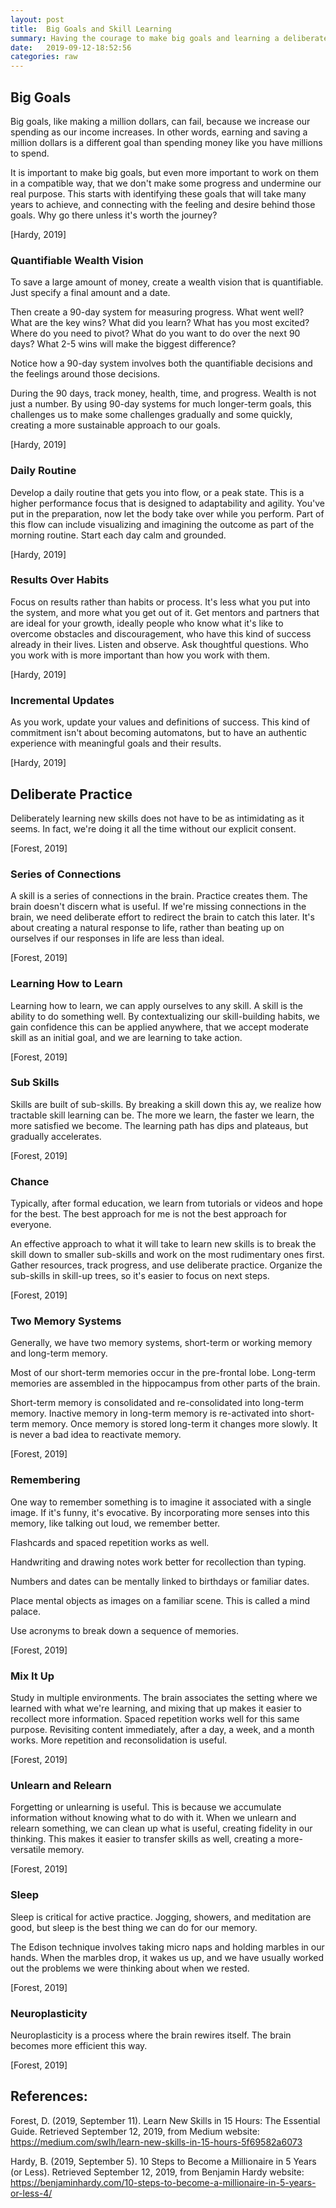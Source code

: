 ```yaml
---
layout: post
title:  Big Goals and Skill Learning
summary: Having the courage to make big goals and learning a deliberate practice to learn new skills.
date:   2019-09-12-18:52:56
categories: raw
---
```

## Big Goals

Big goals, like making a million dollars, can fail, because we increase our spending as our income increases. In other words, earning and saving a million dollars is a different goal than spending money like you have millions to spend.

It is important to make big goals, but even more important to work on them in a compatible way, that we don't make some progress and undermine our real purpose. This starts with identifying these goals that will take many years to achieve, and connecting with the feeling and desire behind those goals. Why go there unless it's worth the journey?

[Hardy, 2019]

### Quantifiable Wealth Vision

To save a large amount of money, create a wealth vision that is quantifiable. Just specify a final amount and a date.

Then create a 90-day system for measuring progress. What went well? What are the key wins? What did you learn? What has you most excited? Where do you need to pivot? What do you want to do over the next 90 days? What 2-5 wins will make the biggest difference?

Notice how a 90-day system involves both the quantifiable decisions and the feelings around those decisions. 

During the 90 days, track money, health, time, and progress. Wealth is not just a number. By using 90-day systems for much longer-term goals, this challenges us to make some challenges gradually and some quickly, creating a more sustainable approach to our goals.

[Hardy, 2019]

### Daily Routine

Develop a daily routine that gets you into flow, or a peak state. This is a higher performance focus that is designed to adaptability and agility. You've put in the preparation, now let the body take over while you perform. Part of this flow can include visualizing and imagining the outcome as part of the morning routine. Start each day calm and grounded.

[Hardy, 2019]

### Results Over Habits

Focus on results rather than habits or process. It's less what you put into the system, and more what you get out of it. Get mentors and partners that are ideal for your growth, ideally people who know what it's like to overcome obstacles and discouragement, who have this kind of success already in their lives. Listen and observe. Ask thoughtful questions. Who you work with is more important than how you work with them.

[Hardy, 2019]

### Incremental Updates

As you work, update your values and definitions of success. This kind of commitment isn't about becoming automatons, but to have an authentic experience with meaningful goals and their results.

[Hardy, 2019]

## Deliberate Practice

Deliberately learning new skills does not have to be as intimidating as it seems. In fact, we're doing it all the time without our explicit consent.

[Forest, 2019]

### Series of Connections

A skill is a series of connections in the brain. Practice creates them. The brain doesn't discern what is useful. If we're missing connections in the brain, we need deliberate effort to redirect the brain to catch this later. It's about creating a natural response to life, rather than beating up on ourselves if our responses in life are less than ideal.

[Forest, 2019]

### Learning How to Learn

Learning how to learn, we can apply ourselves to any skill. A skill is the ability to do something well. By contextualizing our skill-building habits, we gain confidence this can be applied anywhere, that we accept moderate skill as an initial goal, and we are learning to take action.

[Forest, 2019]

### Sub Skills

Skills are built of sub-skills. By breaking a skill down this ay, we realize how tractable skill learning can be. The more we learn, the faster we learn, the more satisfied we become. The learning path has dips and plateaus, but gradually accelerates.

[Forest, 2019]

### Chance

Typically, after formal education, we learn from tutorials or videos and hope for the best. The best approach for me is not the best approach for everyone.

An effective approach to what it will take to learn new skills is to break the skill down to smaller sub-skills and work on the most rudimentary ones first. Gather resources, track progress, and use deliberate practice. Organize the sub-skills in skill-up trees, so it's easier to focus on next steps.

[Forest, 2019]

### Two Memory Systems

Generally, we have two memory systems, short-term or working memory and long-term memory.

Most of our short-term memories occur in the pre-frontal lobe. Long-term memories are assembled in the hippocampus from other parts of the brain.

Short-term memory is consolidated and re-consolidated into long-term memory. Inactive memory in long-term memory is re-activated into short-term memory. Once memory is stored long-term it changes more slowly. It is never a bad idea to reactivate memory.

[Forest, 2019]

### Remembering

One way to remember something is to imagine it associated with a single image. If it's funny, it's evocative. By incorporating more senses into this memory, like talking out loud, we remember better.

Flashcards and spaced repetition works as well.

Handwriting and drawing notes work better for recollection than typing. 

Numbers and dates can be mentally linked to birthdays or familiar dates.

Place mental objects as images on a familiar scene. This is called a mind palace.

Use acronyms to break down a sequence of memories.

[Forest, 2019]

### Mix It Up

Study in multiple environments. The brain associates the setting where we learned with what we're learning, and mixing that up makes it easier to recollect more information. Spaced repetition works well for this same purpose. Revisiting content immediately, after a day, a week, and a month works. More repetition and reconsolidation is useful.

[Forest, 2019]

### Unlearn and Relearn

Forgetting or unlearning is useful. This is because we accumulate information without knowing what to do with it. When we unlearn and relearn something, we can clean up what is useful, creating fidelity in our thinking. This makes it easier to transfer skills as well, creating a more-versatile memory.

[Forest, 2019]

### Sleep

Sleep is critical for active practice. Jogging, showers, and meditation are good, but sleep is the best thing we can do for our memory.

The Edison technique involves taking micro naps and holding marbles in our hands. When the marbles drop, it wakes us up, and we have usually worked out the problems we were thinking about when we rested.

[Forest, 2019]

### Neuroplasticity

Neuroplasticity is a process where the brain rewires itself. The brain becomes more efficient this way.

[Forest, 2019]

## References:

Forest, D. (2019, September 11). Learn New Skills in 15 Hours: The Essential Guide. Retrieved September 12, 2019, from Medium website: https://medium.com/swlh/learn-new-skills-in-15-hours-5f69582a6073

Hardy, B. (2019, September 5). 10 Steps to Become a Millionaire in 5 Years (or Less). Retrieved September 12, 2019, from Benjamin Hardy website: https://benjaminhardy.com/10-steps-to-become-a-millionaire-in-5-years-or-less-4/

